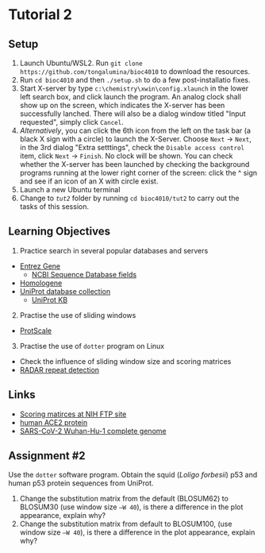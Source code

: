 # Tutorial 2

## Setup
1. Launch Ubuntu/WSL2. Run `git clone https://github.com/tongalumina/bioc4010` to download the resources.
2. Run `cd bioc4010` and then `./setup.sh` to do a few post-installatio fixes.
3. Start X-server by type `c:\chemistry\xwin\config.xlaunch` in the lower left search box, and click launch the program. An analog clock shall show up on the screen, which indicates the X-server has been successfully lanched. There will also be a dialog window titled "Input requested", simply click `Cancel`.
4. _Alternatively_, you can click the 6th icon from the left on the task bar (a black X sign with a circle) to launch the X-Server. Choose `Next` → `Next`, in the 3rd dialog "Extra setttings", check the `Disable access control` item, click `Next` → `Finish`. No clock will be shown. You can check whether the X-server has been launched by checking the background programs running at the lower right corner of the screen: click the ^ sign and see if an icon of an X with circle exist.
5. Launch a new Ubuntu terminal
6. Change to _`tut2`_ folder by running `cd bioc4010/tut2` to carry out the tasks of this session.

## Learning Objectives
1. Practice search in several popular databases and servers
  * [Entrez Gene](https://www.ncbi.nlm.nih.gov/gene/)
    + [NCBI Sequence Database fields](https://www.ncbi.nlm.nih.gov/books/NBK49540/)
  * [Homologene](https://www.ncbi.nlm.nih.gov/homologene/)
  * [UniProt database collection](https://www.uniprot.org/database/)
    + [UniProt KB](https://www.uniprot.org/)
2. Practise the use of sliding windows
  * [ProtScale](https://web.expasy.org/protscale/)
3. Practise the use of `dotter` program on Linux
  * Check the influence of sliding window size and scoring matrices
  * [RADAR repeat detection](https://www.ebi.ac.uk/Tools/pfa/radar/)

## Links
- [Scoring matirces at NIH FTP site](https://ftp.ncbi.nlm.nih.gov/blast/matrices/)
- [human ACE2 protein](https://www.uniprot.org/uniprot/Q9BYF1.fasta)
- [SARS-CoV-2 Wuhan-Hu-1 complete genome](https://www.ncbi.nlm.nih.gov/nuccore/NC_045512.2)

## Assignment #2

Use the `dotter` software program. Obtain the squid (_Loligo forbesii_) p53 and human p53 protein sequences from UniProt. 
1. Change the substitution matrix from the default (BLOSUM62) to BLOSUM30 (use window size `–W 40`), is there a difference in the plot appearance, explain why?
2. Change the substitution matrix from default to BLOSUM100, (use window size `–W 40`), is there a difference in the plot appearance, explain why?


